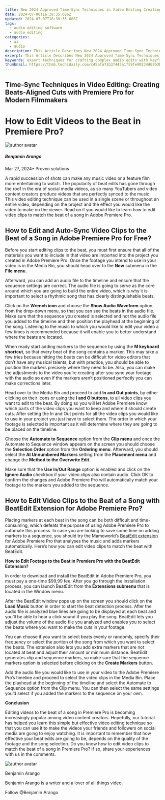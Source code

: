 ```yaml
---
title: New 2024 Approved Time-Sync Techniques in Video Editing Creating Beats-Aligned Cuts with Premiere Pro for Modern Filmmakers
date: 2024-07-06T16:38:35.686Z
updated: 2024-07-07T16:38:35.686Z
tags: 
  - audio editing software
  - audio editing
categories: 
  - ai
  - audio
description: This Article Describes New 2024 Approved Time-Sync Techniques in Video Editing Creating Beats-Aligned Cuts with Premiere Pro for Modern Filmmakers
excerpt: This Article Describes New 2024 Approved Time-Sync Techniques in Video Editing Creating Beats-Aligned Cuts with Premiere Pro for Modern Filmmakers
keywords: expert techniques for crafting complex audio edits with keyframes in premiere pro mac edition,creating sonic brilliance with adobe audition reviewing tools and techniques for producers,time sync techniques in video editing creating beats aligned cuts with premiere pro for modern filmmakers,advanced techniques for rendering audio waveform graphs and incorporating animation into video projects using premiere pro,rhythm and reel leveraging premiere pro features for time synchronized video editing,precision timing in post production matching video cuts with audio beats using premiere pro,elevating video editing skills practical tips for audio ducking and fade techniques in windows version of adobe premiere pro
thumbnail: https://thmb.techidaily.com/c45afa71b37443a1f59fe90234d68b3b0e50e4c51b39e47e7a2ccf645d397043.PNG
---
```


## Time-Sync Techniques in Video Editing: Creating Beats-Aligned Cuts with Premiere Pro for Modern Filmmakers

# How to Edit Videos to the Beat in Premiere Pro?

![author avatar](https://images.wondershare.com/filmora/article-images/benjamin-arango-author.jpg)

##### Benjamin Arango

 Mar 27, 2024• Proven solutions

 A rapid succession of shots can make any music video or a feature film more entertaining to watch. The popularity of beat edits has gone through the roof in the era of social media videos, as so many YouTubers and video content creators produce videos that are perfectly synced to the music. This video editing technique can be used in a single scene or throughout an entire video, depending on the project and the effect you would like the video to make on the viewer. Read on if you would like to learn how to edit video clips to match the beat of a song in Adobe Premiere Pro.

## How to Edit and Auto-Sync Video Clips to the Beat of a Song in Adobe Premiere Pro for Free?

 Before you start editing clips to the beat, you must first ensure that all of the materials you want to include in that video are imported into the project you created in Adobe Premiere Pro. Once the footage you intend to use in your video is in the Media Bin, you should head over to the **New** submenu in the **File menu**.

 Afterward, you can add an audio file to the timeline and ensure that the sequence settings are correct. The audio file is going to serve as the core around which you are going to build the entire video, which is why it is important to select a rhythmic song that has clearly distinguishable beats.

 Click on the **Wrench icon** and choose the **Show Audio Waveform** option from the drop-down menu, so that you can see the beats in the audio file. Make sure that the sequence you created is selected and not the audio file you added to the timeline and then position the playhead at the beginning of the song. Listening to the music to which you would like to edit your video a few times is recommended because it will enable you to better understand where the beats are located.

 When ready start adding markers to the sequence by using the **M keyboard shortcut**, so that every beat of the song contains a marker. This may take a few tries because hitting the beats can be difficult for video editors that don’t have any musical talents, but with practice, you should be able to position the markers precisely where they need to be. Also, you can make the adjustments to the video you’re creating after you sync your footage with the audio so even if the markers aren’t positioned perfectly you can make corrections later.

 Head over to the Media Bin and proceed to add **In and Out points**, by either clicking on their icons or using the **I and O buttons**, to all video clips you want to edit to the beat. By doing so you will let Adobe Premiere know which parts of the video clips you want to keep and where it should create cuts. After setting the In and Out points for all the video clips you would like to use in your project you just have to select them. The order in which your footage is selected is important as it will determine where they are going to be placed on the timeline.

 Choose the **Automate to Sequence** option from the **Clip menu** and once the Automate to Sequence window appears on the screen you should choose the **Selection Order** option from the **Ordering menu**. Afterward, you should select the **At Unnumbered Markers** setting from the **Placement menu** and change the **Method to the Overwrite Edit.**

 Make sure that the **Use In/Out Range** option is enabled and click on the **Ignore Audio** checkbox if your video clips also contain audio. Click OK to confirm the changes and Adobe Premiere Pro will automatically match your footage to the markers you added to the sequence.

## How to Edit Video Clips to the Beat of a Song with BeatEdit Extension for Adobe Premiere Pro?

 Placing markers at each beat in the song can be both difficult and time-consuming, which defeats the purpose of using Adobe Premiere Pro to automate this process. In case you are looking to save some time on adding markers to a sequence, you should try the Mamoworld’s [BeatEdit extension](https://mamoworld.com/tools/beatedit-premiere-pro) for Adobe Premiere Pro that analyses the music and adds markers automatically. Here’s how you can edit video clips to match the beat with BeatEdit.

**How to Edit Footage to the Beat in Premiere Pro with the BeatEdit Extension?**

 In order to download and install the BeatEdit in Adobe Premiere Pro, you must pay a one-time $99,99 fee. After you go through the installation process, you can launch BeatEdit from the **Extensions submenu** that is located in the Window menu.

 After the BeatEdit window pops up on the screen you should click on the **Load Music** button in order to start the beat detection process. After the audio file is analyzed blue lines are going to be displayed at each beat and you’ll be able to hear a click sound if you play the song. BeatEdit lets you adjust the volume of the audio file you analyzed and enables you to select the beats where you want to make the cuts in your footage.

 You can choose if you want to select beats evenly or randomly, specify their frequency or select the portion of the song from which you want to select the beats. The extension also lets you add extra markers that are not located at beat and adjust their amount or minimum distance. BeatEdit generates clip and sequence markers, so make sure that the sequence markers option is selected before clicking on the **Create Markers** button.

 Add the audio file you would like to use in your video to the Adobe Premiere Pro’s timeline and proceed to select the video clips in the Media Bin. Place the playhead at the beginning of the timeline and select the Automate to Sequence option from the Clip menu. You can then select the same settings you’d select if you added the markers to the sequence on your own.

**Conclusion**

 Editing videos to the beat of a song in Premiere Pro is becoming increasingly popular among video content creators. Hopefully, our tutorial has helped you learn this simple but effective video editing technique so that you can use it to make the videos your friends and followers on social media are going to enjoy watching. It is important to remember that how effective your beat edits are going to be, depends on the quality of the footage and the song selection. Do you know how to edit video clips to match the beat of a song in Premiere Pro? If so, share your experiences with us in the comments.

![author avatar](https://images.wondershare.com/filmora/article-images/benjamin-arango-author.jpg)

Benjamin Arango

Benjamin Arango is a writer and a lover of all things video.

Follow @Benjamin Arango



<ins class="adsbygoogle"
      style="display:block"
      data-ad-client="ca-pub-7571918770474297"
      data-ad-slot="8358498916"
      data-ad-format="auto"
      data-full-width-responsive="true"></ins>